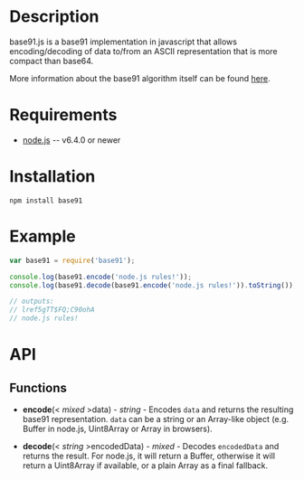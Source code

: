 Description
===========

base91.js is a base91 implementation in javascript that allows encoding/decoding of data to/from an ASCII representation that is more compact than base64.

More information about the base91 algorithm itself can be found [here](http://base91.sourceforge.net/).


Requirements
============

* [node.js](http://nodejs.org/) -- v6.4.0 or newer


Installation
============

    npm install base91


Example
=======

```javascript
var base91 = require('base91');

console.log(base91.encode('node.js rules!'));
console.log(base91.decode(base91.encode('node.js rules!')).toString());

// outputs:
// lref5gTT$FQ;C90ohA
// node.js rules!
```


API
===

Functions
---------

* **encode**(< _mixed_ >data) - _string_ - Encodes `data` and returns the resulting base91 representation. `data` can be a string or an Array-like object (e.g. Buffer in node.js, Uint8Array or Array in browsers).

* **decode**(< _string_ >encodedData) - _mixed_ - Decodes `encodedData` and returns the result. For node.js, it will return a Buffer, otherwise it will return a Uint8Array if available, or a plain Array as a final fallback.
